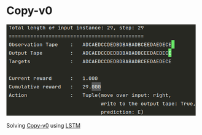 # Copy-v0

![alt text](https://raw.githubusercontent.com/manishemirani/Copy-v0/main/sample.png)

Solving [Copy-v0](https://gym.openai.com/envs/Copy-v0/) using [LSTM](https://manishemirani.github.io/Long-Short-Term-Memory/)
